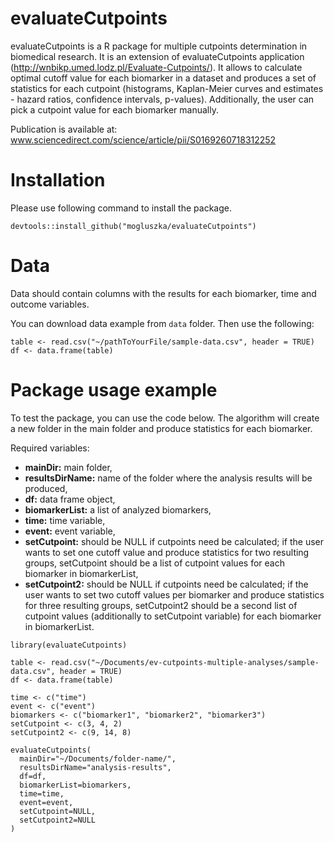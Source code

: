 # evaluateCutpoints

evaluateCutpoints is a R package for multiple cutpoints determination in biomedical research. It is an extension of evaluateCutpoints application (http://wnbikp.umed.lodz.pl/Evaluate-Cutpoints/).
It allows to calculate optimal cutoff value for each biomarker in a dataset and produces a set of statistics for each cutpoint (histograms, Kaplan-Meier curves and estimates - hazard ratios, confidence intervals, p-values).
Additionally, the user can pick a cutpoint value for each biomarker manually.

Publication is available at: www.sciencedirect.com/science/article/pii/S0169260718312252

# Installation

Please use following command to install the package.

```
devtools::install_github("mogluszka/evaluateCutpoints")
```

# Data

Data should contain columns with the results for each biomarker, time and outcome variables.

You can download data example from `data` folder. Then use the following:

```
table <- read.csv("~/pathToYourFile/sample-data.csv", header = TRUE)
df <- data.frame(table)
```

# Package usage example

To test the package, you can use the code below. The algorithm will create a new folder in the main folder and produce statistics for each biomarker.

Required variables:

- **mainDir:** main folder,
- **resultsDirName:** name of the folder where the analysis results will be produced,
- **df:** data frame object,
- **biomarkerList:** a list of analyzed biomarkers,
- **time:** time variable,
- **event:** event variable,
- **setCutpoint:** should be NULL if cutpoints need be calculated; if the user wants to set one cutoff value and produce statistics for two resulting groups, setCutpoint should be a list of cutpoint values for each biomarker in biomarkerList,
- **setCutpoint2:** should be NULL if cutpoints need be calculated; if the user wants to set two cutoff values per biomarker and produce statistics for three resulting groups, setCutpoint2 should be a second list of cutpoint values (additionally to setCutpoint variable) for each biomarker in biomarkerList.

```
library(evaluateCutpoints)

table <- read.csv("~/Documents/ev-cutpoints-multiple-analyses/sample-data.csv", header = TRUE)
df <- data.frame(table)

time <- c("time")
event <- c("event")
biomarkers <- c("biomarker1", "biomarker2", "biomarker3")
setCutpoint <- c(3, 4, 2)
setCutpoint2 <- c(9, 14, 8)

evaluateCutpoints(
  mainDir="~/Documents/folder-name/",
  resultsDirName="analysis-results",
  df=df,
  biomarkerList=biomarkers,
  time=time,
  event=event,
  setCutpoint=NULL,
  setCutpoint2=NULL
)

```
